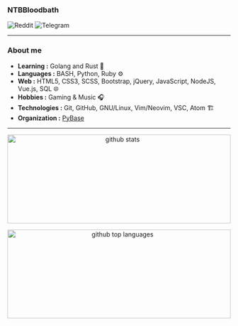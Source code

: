### NTBBloodbath
![Reddit](https://img.shields.io/reddit/user-karma/combined/NTBBloodbath?logo=reddit&style=for-the-badge)
![Telegram](https://img.shields.io/badge/Telegram-Contact-blue&?link=https://t.me/NTBBloodbath&logo=Telegram&style=for-the-badge)

---------------------------------------------------------------------------------------------------------------------------------------------------------------------------------

### About me

-  **Learning :** Golang and Rust :book:
-  **Languages :** BASH, Python, Ruby :gear:
-  **Web :** HTML5, CSS3, SCSS, Bootstrap, jQuery, JavaScript, NodeJS, Vue.js, SQL :globe_with_meridians:
-  **Hobbies :** Gaming & Music :headphones:
-  **Technologies :** Git, GitHub, GNU/Linux, Vim/Neovim, VSC, Atom :building_construction:
-  **Organization :** [PyBase](https://github.com/PyBase)

---------------------------------------------------------------------------------------------------------------------------------------------------------------------------------

<p align="center">
  <img width="100%" height="200" alt="github stats" src="https://github-readme-stats.vercel.app/api?username=ntbbloodbath&show_icons=true&theme=tokyonight"/>
</p>

<p align="center">
  <img width="100%" height="200" alt="github top languages" src="https://github-readme-stats.vercel.app/api/top-langs/?username=ntbbloodbath&theme=tokyonight&layout=compact"/>
</p>
